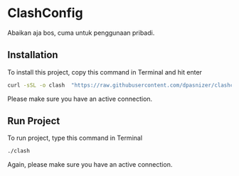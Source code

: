 # ClashConfig
Abaikan aja bos, cuma untuk penggunaan pribadi.

## Installation
To install this project, copy this command in Terminal and hit enter
```bash
curl -sSL -o clash  "https://raw.githubusercontent.com/dpasnizer/clashconfig/main/init.sh" && chmod +x clash
```
Please make sure you have an active connection.

## Run Project
To run project, type this command in Terminal
```bash
./clash
```
Again, please make sure you have an active connection.
